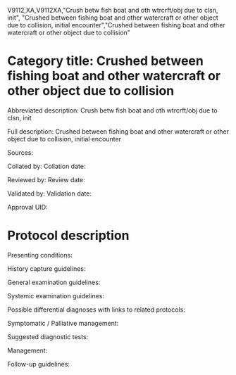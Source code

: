 V9112,XA,V9112XA,"Crush betw fish boat and oth wtrcrft/obj due to clsn, init", "Crushed between fishing boat and other watercraft or other object due to collision, initial encounter","Crushed between fishing boat and other watercraft or other object due to collision"
# Category title: Crushed between fishing boat and other watercraft or other object due to collision

Abbreviated description: Crush betw fish boat and oth wtrcrft/obj due to clsn, init

Full description: Crushed between fishing boat and other watercraft or other object due to collision, initial encounter

Sources:

Collated by:
Collation date:

Reviewed by:
Review date:

Validated by:
Validation date:

Approval UID:

# Protocol description

Presenting conditions:

History capture guidelines:

General examination guidelines:

Systemic examination guidelines:

Possible differential diagnoses with links to related protocols:

Symptomatic / Palliative management:

Suggested diagnostic tests:

Management:

Follow-up guidelines:
